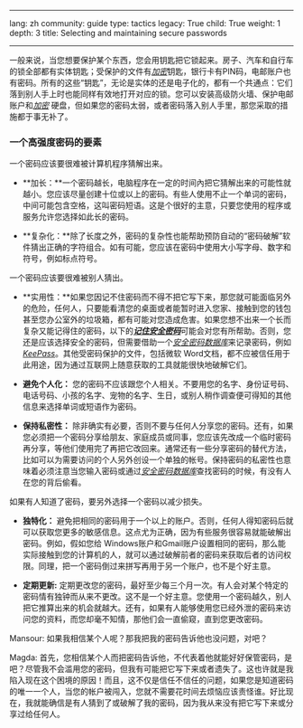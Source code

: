 

---

lang: zh
community: guide
type: tactics
legacy: True
child: True
weight: 1
depth: 3
title: Selecting and maintaining secure passwords

---

一般来说，当您想要保护某个东西，您会用钥匙把它锁起来。房子、汽车和自行车的锁全部都有实体钥匙；受保护的文件有[*加密*](/zh/glossary#Encryption)钥匙，银行卡有PIN码，电邮账户也有密码。所有的这些“钥匙”，无论是实体的还是电子化的，都有一个共通点：它们落到别人手上时也能同样有效地打开对应的锁。您可以安装高级防火墙、保护电邮账户和[*加密*](/zh/glossary#Encryption) 硬盘，但如果您的密码太弱，或者密码落入别人手里，那您采取的措施都于事无补了。


### 一个高强度密码的要素 ### 

一个密码应该要很难被计算机程序猜解出来。 

- **加长：**一个密码越长，电脑程序在一定的时间內把它猜解出来的可能性就越小。您应该尽量创建十位或以上的密码。有些人使用不止一个单词的密码，中间可能包含空格，这叫密码短语。这是个很好的主意，只要您使用的程序或服务允许您选择如此长的密码。

- **复杂化：**除了长度之外，密码的复杂性也能帮助预防自动的“密码破解”软件猜出正确的字符组合。如有可能，您应该在密码中使用大小写字母、数字和符号，例如标点符号。

一个密码应该要很难被别人猜出。

- **实用性：**如果您因记不住密码而不得不把它写下来，那您就可能面临另外的危险，任何人，只要能看清您的桌面或者能暂时进入您家、接触到您的钱包甚至您办公室外的垃圾箱，都有可能对您造成危害。如果您想不出来一个长而复杂又能记得住的密码，以下的[***记住安全密码***](/chapter_3_2)可能会对您有所帮助。否则，您还是应该选择安全的密码，但需要借助一个[*安全密码数据库*](/glossary#Secure_password_database)来记录密码，例如[*KeePass*](/glossary#KeePass)。其他受密码保护的文件，包括微软 Word文档，都不应被信任用于此用途，因为通过互联网上随意获取的工具就能很快地破解它们。

- **避免个人化：** 您的密码不应该跟您个人相关。不要用您的名字、身份证号码、电话号码、小孩的名字、宠物的名字、生日，或别人稍作调查便可得知的其他信息来选择单词或短语作为密码。

- **保持私密性：** 除非确实有必要，否则不要与任何人分享您的密码。还有，如果您必须把一个密码分享给朋友、家庭成员或同事，您应该先改成一个临时密码再分享，等他们使用完了再把它改回来。通常还有一些分享密码的替代方法，比如可以为需要访问的个人另外创设一个单独的帐号。保持密码的私密性也意味着必须注意当您输入密码或通过[*安全密码数据库*](/zh/glossary#Secure_password_database)查找密码的时候，有没有人在您的背后偷看。

如果有人知道了密码，要另外选择一个密码以减少损失。

- **独特化：** 避免把相同的密码用于一个以上的账户。否则，任何人得知密码后就可以获取您更多的敏感信息。这点尤为正确，因为有些服务很容易就能破解出密码。例如，假如您给 Windows账户和Gmail账户设置相同的密码，那么能实际接触到您的计算机的人，就可以通过破解前者的密码来获取后者的访问权限。同理，把一个密码倒过来拼写再用于另一个账户，也不是个好主意。

- **定期更新:** 定期更改您的密码，最好至少每三个月一次。有人会对某个特定的密码情有独钟而从来不更改。这不是一个好主意。您使用一个密码越久，别人把它推算出来的机会就越大。还有，如果有人能够使用您已经外泄的密码来访问您的资料，而您却毫不知情，那他们会一直偷窥，直到您更改密码。


<div class="background" markdown="1">
Mansour: 如果我相信某个人呢？那我把我的密码告诉他也没问题，对吧？

Magda: 首先，您相信某个人而把密码告诉他，不代表着他就能好好保管密码，是吧？尽管我不会滥用您的密码，但我有可能把它写下来或者遗失了。这也许就是我陷入现在这个困境的原因！而且，这不仅是信任不信任的问题，如果您是知道密码的唯一一个人，当您的帐户被闯入，您就不需要花时间去烦恼应该责怪谁。好比现在，我就能确信是有人猜到了或破解了我的密码，因为我从来没有把它写下来或分享过给任何人。
</div>


